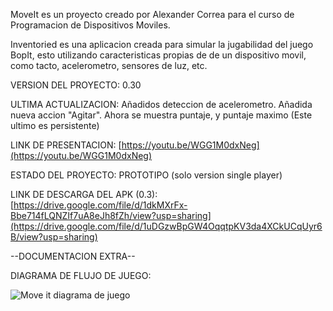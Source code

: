 


MoveIt es un proyecto creado por Alexander Correa para el curso de Programacion de Dispositivos Moviles.

Inventoried es una aplicacion creada para simular la jugabilidad del juego BopIt, esto utilizando caracteristicas propias de de un dispositivo movil, como tacto, acelerometro, sensores de luz, etc.

VERSION DEL PROYECTO: 0.30

ULTIMA ACTUALIZACION: Añadidos deteccion de acelerometro. Añadida nueva accion "Agitar". Ahora se muestra puntaje, y puntaje maximo (Este ultimo es persistente)

LINK DE PRESENTACION: [https://youtu.be/WGG1M0dxNeg](https://youtu.be/WGG1M0dxNeg)

ESTADO DEL PROYECTO: PROTOTIPO (solo version single player)

LINK DE DESCARGA DEL APK (0.3): [https://drive.google.com/file/d/1dkMXrFx-Bbe714fLQNZIf7uA8eJh8fZh/view?usp=sharing](https://drive.google.com/file/d/1uDGzwBpGW4OqqtpKV3da4XCkUCqUyr6B/view?usp=sharing)


--DOCUMENTACION EXTRA--

DIAGRAMA DE FLUJO DE JUEGO:

![Move it diagrama de juego](https://github.com/acorrea21/MoveIt/assets/127762650/04ef0085-4d0f-4a3f-b8b7-7afba9a153f3)


